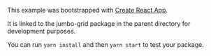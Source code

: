 This example was bootstrapped with [Create React App](https://github.com/facebook/create-react-app).

It is linked to the jumbo-grid package in the parent directory for development purposes.

You can run `yarn install` and then `yarn start` to test your package.
